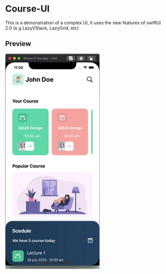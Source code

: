 # Course-UI
This is a demonstration of a complex UI, it uses the new features of swiftUI 2.0 (e.g LazyVStack, LazyGrid, etc)


## Preview


<img src="https://github.com/usmanmukhtar/Course-UI/blob/main/preview.gif" width="300">

